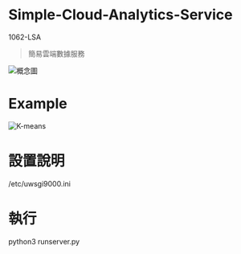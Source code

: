# Simple-Cloud-Analytics-Service
1062-LSA
> 簡易雲端數據服務

![概念圖](https://i.imgur.com/YzJQHJY.png)

# Example

![K-means](https://i.imgur.com/j5pW0o0.png)

# 設置說明
/etc/uwsgi9000.ini

# 執行
python3 runserver.py
